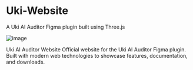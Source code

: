 # Uki-Website
A Uki AI Auditor Figma plugin built using Three.js

![image](https://github.com/user-attachments/assets/096bfa19-1ff5-4da5-8706-1b9fe81fcaa1)

Uki AI Auditor Website
Official website for the Uki AI Auditor Figma plugin. Built with modern web technologies to showcase features, documentation, and downloads.
